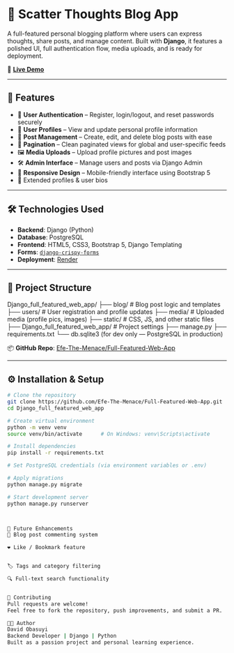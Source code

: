 # 📝 Scatter Thoughts Blog App

A full-featured personal blogging platform where users can express thoughts, share posts, and manage content. Built with **Django**, it features a polished UI, full authentication flow, media uploads, and is ready for deployment.

🔗 **[Live Demo](https://scatteredthoughts.onrender.com)**

---

## 🚀 Features

- 🔐 **User Authentication** – Register, login/logout, and reset passwords securely  
- 👤 **User Profiles** – View and update personal profile information  
- 📝 **Post Management** – Create, edit, and delete blog posts with ease  
- 📄 **Pagination** – Clean paginated views for global and user-specific feeds  
- 🖼️ **Media Uploads** – Upload profile pictures and post images  
- 🛠️ **Admin Interface** – Manage users and posts via Django Admin  
- 📱 **Responsive Design** – Mobile-friendly interface using Bootstrap 5
- 🧾 Extended profiles & user bios

---

## 🛠️ Technologies Used

- **Backend**: Django (Python)
- **Database**: PostgreSQL
- **Frontend**: HTML5, CSS3, Bootstrap 5, Django Templating
- **Forms**: [`django-crispy-forms`](https://django-crispy-forms.readthedocs.io/)
- **Deployment**: [Render](https://render.com)  

---

## 📁 Project Structure

Django_full_featured_web_app/
├── blog/ # Blog post logic and templates
├── users/ # User registration and profile updates
├── media/ # Uploaded media (profile pics, images)
├── static/ # CSS, JS, and other static files
├── Django_full_featured_web_app/ # Project settings
├── manage.py
├── requirements.txt
└── db.sqlite3 (for dev only — PostgreSQL in production)



📦 **GitHub Repo**: [Efe-The-Menace/Full-Featured-Web-App](https://github.com/Efe-The-Menace/Full-Featured-Web-App)

---

## ⚙️ Installation & Setup

```bash
# Clone the repository
git clone https://github.com/Efe-The-Menace/Full-Featured-Web-App.git
cd Django_full_featured_web_app

# Create virtual environment
python -m venv venv
source venv/bin/activate      # On Windows: venv\Scripts\activate

# Install dependencies
pip install -r requirements.txt

# Set PostgreSQL credentials (via environment variables or .env)

# Apply migrations
python manage.py migrate

# Start development server
python manage.py runserver



📌 Future Enhancements
💬 Blog post commenting system

❤️ Like / Bookmark feature


🏷️ Tags and category filtering

🔍 Full-text search functionality


🤝 Contributing
Pull requests are welcome!
Feel free to fork the repository, push improvements, and submit a PR.

👨‍💻 Author
David Obasuyi
Backend Developer | Django | Python
Built as a passion project and personal learning experience.
